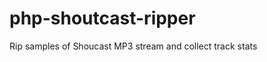 php-shoutcast-ripper
====================

Rip samples of Shoucast MP3 stream and collect track stats